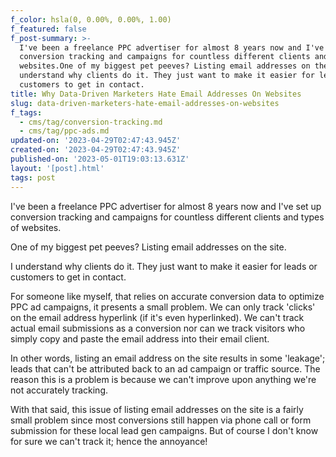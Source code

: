```yaml
---
f_color: hsla(0, 0.00%, 0.00%, 1.00)
f_featured: false
f_post-summary: >-
  I've been a freelance PPC advertiser for almost 8 years now and I've set up
  conversion tracking and campaigns for countless different clients and types of
  websites.One of my biggest pet peeves? Listing email addresses on the site.I
  understand why clients do it. They just want to make it easier for leads or
  customers to get in contact.
title: Why Data-Driven Marketers Hate Email Addresses On Websites
slug: data-driven-marketers-hate-email-addresses-on-websites
f_tags:
  - cms/tag/conversion-tracking.md
  - cms/tag/ppc-ads.md
updated-on: '2023-04-29T02:47:43.945Z'
created-on: '2023-04-29T02:47:43.945Z'
published-on: '2023-05-01T19:03:13.631Z'
layout: '[post].html'
tags: post
---
```


I've been a freelance PPC advertiser for almost 8 years now and I've set up conversion tracking and campaigns for countless different clients and types of websites.

One of my biggest pet peeves? Listing email addresses on the site.

I understand why clients do it. They just want to make it easier for leads or customers to get in contact.

For someone like myself, that relies on accurate conversion data to optimize PPC ad campaigns, it presents a small problem. We can only track 'clicks' on the email address hyperlink (if it's even hyperlinked). We can't track actual email submissions as a conversion nor can we track visitors who simply copy and paste the email address into their email client.

In other words, listing an email address on the site results in some 'leakage'; leads that can't be attributed back to an ad campaign or traffic source. The reason this is a problem is because we can't improve upon anything we're not accurately tracking.

With that said, this issue of listing email addresses on the site is a fairly small problem since most conversions still happen via phone call or form submission for these local lead gen campaigns. But of course I don't know for sure we can't track it; hence the annoyance!
